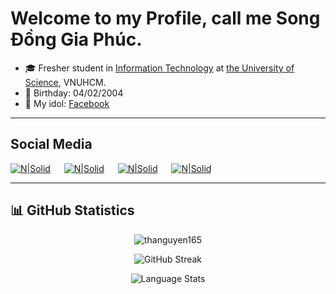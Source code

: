 # Welcome to my Profile, call me Song Đồng Gia Phúc.

- 🎓 Fresher student in [Information Technology](https://www.fit.hcmus.edu.vn/vn/Default.aspx?tabid=325) at [the University of Science](https://www.hcmus.edu.vn/), VNUHCM.
- 🎂 Birthday: 04/02/2004
- 🧍 My idol: [Facebook](https://www.facebook.com/profile.php?=75816879)

---
## Social Media

[![N|Solid](https://github.com/fusodoya/fusodoya/blob/main/icon/facebook.png)](https://www.facebook.com/songdonggiaphuc) &emsp;
[![N|Solid](https://github.com/fusodoya/fusodoya/blob/main/icon/gmail.png)](mailto:fusodoya@gmail.com) &emsp;
[![N|Solid](https://github.com/fusodoya/fusodoya/blob/main/icon/linkedin.png)](https://www.linkedin.com/in/fusodoya/) &emsp;
[![N|Solid](https://github.com/fusodoya/fusodoya/blob/main/icon/instagram.png)](https://www.instagram.com/fusodoya/) &emsp;

---
## 📊 GitHub Statistics
<p align="center"> <img src="https://github-readme-stats.vercel.app/api?username=fusodoya&hide=issues,contribs&count_private=true&show_icons=true&theme=material-palenight" alt="thanguyen165" /> </p>
<p align="center"> <img src="https://github-readme-streak-stats.herokuapp.com?user=fusodoya&theme=material-palenight" alt="GitHub Streak" /> </p>
<p align="center"> <img src="https://github-readme-stats.vercel.app/api/top-langs/?username=fusodoya&layout=compact&theme=material-palenight&langs_count=10&card_width=445" alt="Language Stats" /> </p>
